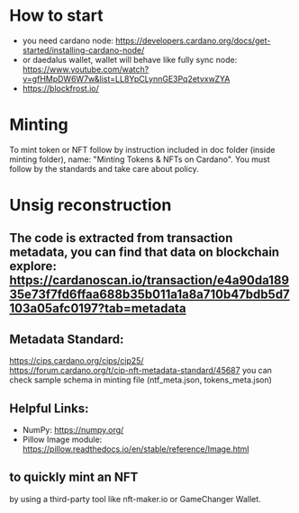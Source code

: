 # How to start
- you need cardano node: https://developers.cardano.org/docs/get-started/installing-cardano-node/
- or daedalus wallet, wallet will behave like fully sync node: https://www.youtube.com/watch?v=gfHMpDW6W7w&list=LL8YpCLynnGE3Pq2etvxwZYA
- https://blockfrost.io/

# Minting 
To mint token or NFT follow by instruction included in doc folder (inside minting folder), name: "Minting Tokens & NFTs on Cardano". You must follow by the standards and take care about policy.

# Unsig reconstruction
## The code is extracted from transaction metadata, you can find that data on blockchain explore: https://cardanoscan.io/transaction/e4a90da18935e73f7fd6ffaa688b35b011a1a8a710b47bdb5d7103a05afc0197?tab=metadata

## Metadata Standard: 
https://cips.cardano.org/cips/cip25/  
https://forum.cardano.org/t/cip-nft-metadata-standard/45687
you can check sample schema in minting file (ntf_meta.json, tokens_meta.json)


## Helpful Links:
- NumPy: https://numpy.org/
- Pillow Image module: https://pillow.readthedocs.io/en/stable/reference/Image.html

## to quickly mint an NFT
by using a third-party tool like nft-maker.io or GameChanger Wallet. 